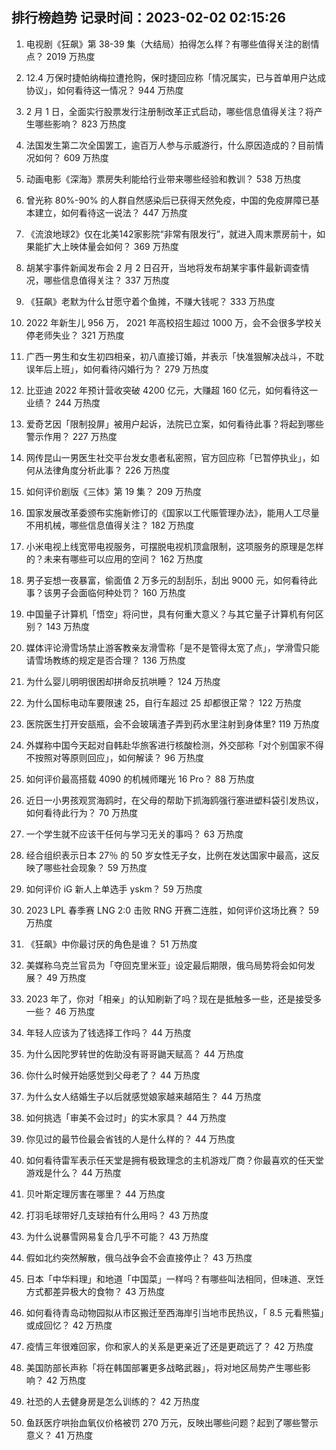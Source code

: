
## 排行榜趋势 记录时间：2023-02-02 02:15:26
  
  1. 电视剧《狂飙》第 38-39 集（大结局）拍得怎么样？有哪些值得关注的剧情点？ 2019 万热度
    
  2. 12.4 万保时捷帕纳梅拉遭抢购，保时捷回应称「情况属实，已与首单用户达成协议」，如何看待这一情况？ 944 万热度
    
  3. 2 月 1 日，全面实行股票发行注册制改革正式启动，哪些信息值得关注？将产生哪些影响？ 823 万热度
    
  4. 法国发生第二次全国罢工，逾百万人参与示威游行，什么原因造成的？目前情况如何？ 609 万热度
    
  5. 动画电影《深海》票房失利能给行业带来哪些经验和教训？ 538 万热度
    
  6. 曾光称 80%-90% 的人群自然感染后已获得天然免疫，中国的免疫屏障已基本建立，如何看待这一说法？ 447 万热度
    
  7. 《流浪地球2》仅在北美142家影院“非常有限发行”，就进入周末票房前十，如果能扩大上映体量会如何？ 369 万热度
    
  8. 胡某宇事件新闻发布会 2 月 2 日召开，当地将发布胡某宇事件最新调查情况，哪些信息值得关注？ 337 万热度
    
  9. 《狂飙》老默为什么甘愿守着个鱼摊，不赚大钱呢？ 333 万热度
    
  10. 2022 年新生儿 956 万， 2021 年高校招生超过 1000 万，会不会很多学校关停老师失业？ 321 万热度
    
  11. 广西一男生和女生初四相亲，初八直接订婚，并表示「快准狠解决战斗，不耽误年后上班」，如何看待闪婚行为？ 279 万热度
    
  12. 比亚迪 2022 年预计营收突破 4200 亿元，大赚超 160 亿元，如何看待这一业绩？ 244 万热度
    
  13. 爱奇艺因「限制投屏」被用户起诉，法院已立案，如何看待此事？将起到哪些警示作用？ 227 万热度
    
  14. 网传昆山一男医生社交平台发女患者私密照，官方回应称「已暂停执业」，如何从法律角度分析此事？ 226 万热度
    
  15. 如何评价剧版《三体》第 19 集？ 209 万热度
    
  16. 国家发展改革委颁布实施新修订的《国家以工代赈管理办法》，能用人工尽量不用机械，哪些信息值得关注？ 182 万热度
    
  17. 小米电视上线宽带电视服务，可摆脱电视机顶盒限制，这项服务的原理是怎样的？未来有哪些可以应用的空间？ 162 万热度
    
  18. 男子妄想一夜暴富，偷面值 2 万多元的刮刮乐，刮出 9000 元，如何看待此事？该男子会面临何种处罚？ 160 万热度
    
  19. 中国量子计算机「悟空」将问世，具有何重大意义？与其它量子计算机有何区别？ 143 万热度
    
  20. 媒体评论滑雪场禁止游客教亲友滑雪称「是不是管得太宽了点」，学滑雪只能请雪场教练的规定是否合理？ 136 万热度
    
  21. 为什么婴儿明明很困却拼命反抗哄睡？ 124 万热度
    
  22. 为什么国标电动车要限速 25，自行车超过 25 却都很正常？ 122 万热度
    
  23. 医院医生打开安瓿瓶，会不会玻璃渣子弄到药水里注射到身体里? 119 万热度
    
  24. 外媒称中国今天起对自韩赴华旅客进行核酸检测，外交部称「对个别国家不得不按照对等原则回应」，如何解读？ 96 万热度
    
  25. 如何评价最高搭载 4090 的机械师曙光 16 Pro？ 88 万热度
    
  26. 近日一小男孩观赏海鸥时，在父母的帮助下抓海鸥强行塞进塑料袋引发热议，如何看待此行为？ 70 万热度
    
  27. 一个学生就不应该干任何与学习无关的事吗？ 63 万热度
    
  28. 经合组织表示日本 27％ 的 50 岁女性无子女，比例在发达国家中最高，这反映了哪些社会现象？ 59 万热度
    
  29. 如何评价 iG 新人上单选手 yskm？ 59 万热度
    
  30. 2023 LPL 春季赛 LNG 2:0 击败 RNG 开赛二连胜，如何评价这场比赛？ 59 万热度
    
  31. 《狂飙》中你最讨厌的角色是谁？ 51 万热度
    
  32. 美媒称乌克兰官员为「夺回克里米亚」设定最后期限，俄乌局势将会如何发展？ 49 万热度
    
  33. 2023 年了，你对「相亲」的认知刷新了吗？现在是抵触多一些，还是接受多一些？ 46 万热度
    
  34. 年轻人应该为了钱选择工作吗？ 44 万热度
    
  35. 为什么因陀罗转世的佐助没有哥哥鼬天赋高？ 44 万热度
    
  36. 你什么时候开始感觉到父母老了？ 44 万热度
    
  37. 为什么女人结婚生子以后就感觉娘家越来越陌生？ 44 万热度
    
  38. 如何挑选「审美不会过时」的实木家具？ 44 万热度
    
  39. 你见过的最节俭最会省钱的人是什么样的？ 44 万热度
    
  40. 如何看待雷军表示任天堂是拥有极致理念的主机游戏厂商？你最喜欢的任天堂游戏是什么？ 44 万热度
    
  41. 贝叶斯定理厉害在哪里？ 44 万热度
    
  42. 打羽毛球带好几支球拍有什么用吗？ 43 万热度
    
  43. 为什么说暴雪网易复合几乎不可能？ 43 万热度
    
  44. 假如北约突然解散，俄乌战争会不会直接停止？ 43 万热度
    
  45. 日本「中华料理」和地道「中国菜」一样吗？有哪些叫法相同，但味道、烹饪方式都差异极大的食物？ 43 万热度
    
  46. 如何看待青岛动物园拟从市区搬迁至西海岸引当地市民热议，「 8.5 元看熊猫」或成回忆？ 42 万热度
    
  47. 疫情三年很难回家，你和家人的关系是更亲近了还是更疏远了？ 42 万热度
    
  48. 美国防部长声称「将在韩国部署更多战略武器」，将对地区局势产生哪些影响？ 42 万热度
    
  49. 社恐的人去健身房是怎么训练的？ 42 万热度
    
  50. 鱼跃医疗哄抬血氧仪价格被罚 270 万元，反映出哪些问题？起到了哪些警示意义？ 41 万热度
    